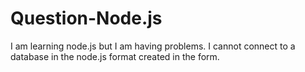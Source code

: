 # Question-Node.js
I am learning node.js but I am having problems. I cannot connect to a database in the node.js format created in the form.

